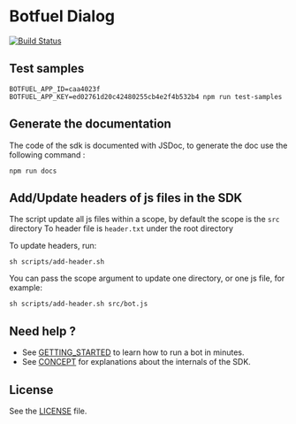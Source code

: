 # Botfuel Dialog

[![Build Status](https://travis-ci.com/Botfuel/botfuel-dialog.svg?token=DzdpA2xzqKcvBPt7ExGD&branch=master)](https://travis-ci.com/Botfuel/botfuel-dialog)

## Test samples

```
BOTFUEL_APP_ID=caa4023f BOTFUEL_APP_KEY=ed02761d20c42480255cb4e2f4b532b4 npm run test-samples
```

## Generate the documentation

The code of the sdk is documented with JSDoc, to generate the doc use the following command :

```
npm run docs
```

## Add/Update headers of js files in the SDK

The script update all js files within a scope, by default the scope is the `src` directory
To header file is `header.txt` under the root directory

To update headers, run:

```
sh scripts/add-header.sh
```

You can pass the scope argument to update one directory, or one js file, for example:

```
sh scripts/add-header.sh src/bot.js
```

## Need help ?

- See [GETTING_STARTED](GETTING_STARTED.md) to learn how to run a bot in minutes.
- See [CONCEPT](CONCEPTS.md) for explanations about the internals of the SDK.

## License

See the [LICENSE](LICENSE.md) file.
